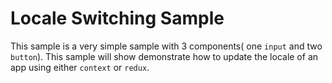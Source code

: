 # Locale Switching Sample

This sample is a very simple sample with 3 components( one `input` and two 
`button`). This sample will show demonstrate how to update the locale of an app 
using either `context` or `redux`.